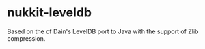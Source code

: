 # nukkit-leveldb

Based on the of Dain's LevelDB port to Java with the support of Zlib compression.
